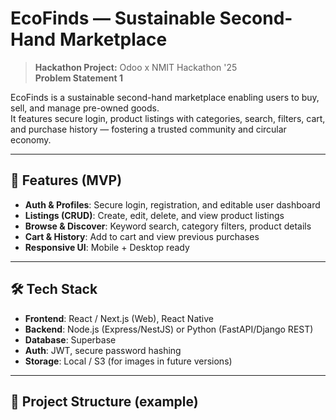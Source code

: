 # EcoFinds — Sustainable Second-Hand Marketplace

> **Hackathon Project:** Odoo x NMIT Hackathon '25  
> **Problem Statement 1**  

EcoFinds is a sustainable second-hand marketplace enabling users to buy, sell, and manage pre-owned goods.  
It features secure login, product listings with categories, search, filters, cart, and purchase history — fostering a trusted community and circular economy.

---

## 🚀 Features (MVP)
- **Auth & Profiles**: Secure login, registration, and editable user dashboard  
- **Listings (CRUD)**: Create, edit, delete, and view product listings  
- **Browse & Discover**: Keyword search, category filters, product details  
- **Cart & History**: Add to cart and view previous purchases  
- **Responsive UI**: Mobile + Desktop ready  

---

## 🛠️ Tech Stack
- **Frontend**: React / Next.js (Web), React Native   
- **Backend**: Node.js (Express/NestJS) or Python (FastAPI/Django REST)  
- **Database**: Superbase  
- **Auth**: JWT, secure password hashing  
- **Storage**: Local / S3 (for images in future versions)  

---

## 📂 Project Structure (example)
